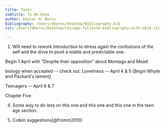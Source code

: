 ```yaml
---
title: Tasks
subtitle: To Be Done
author: Daniel H. Borus
bibliography: /Users/dborus/Desktop/Bibliography.bib
csl: /Users/dborus/Desktop/chicago-fullnote-bibliography-with-ibid.csl

---
```



1. Will need to rework Introduction to stress again the confusions of the self and the drive to posit a stable and predictable one.




Begin 1 April with "Despite their opposition" about Montagu and Mead

biology when accepted -- check out.
Loneliness -- April 4 & 5 [Begin Whyte and Packard's lament]

Teenagers -- April 6 & 7

Chapter Five

4. Some way to do less on this one and *this* one and this one in the teen age section.

8. Cotkin suggestions[@fromm2010]
